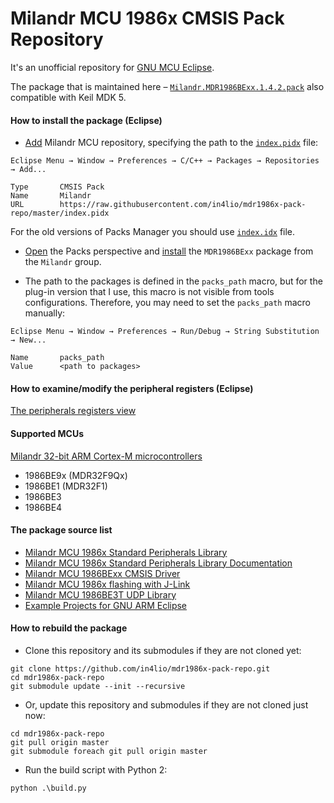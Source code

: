 # Milandr MCU 1986x CMSIS Pack Repository

It's an unofficial repository for [GNU MCU Eclipse][packs-manager].

The package that is maintained here – [`Milandr.MDR1986BExx.1.4.2.pack`][pack] also compatible with Keil MDK 5.

#### How to install the package (Eclipse)

- [Add][packs-manager-config] Milandr MCU repository, specifying the path to the [`index.pidx`][index.pidx] file:
```
Eclipse Menu → Window → Preferences → C/C++ → Packages → Repositories → Add...

Type       CMSIS Pack
Name       Milandr
URL        https://raw.githubusercontent.com/in4lio/mdr1986x-pack-repo/master/index.pidx
```
For the old versions of Packs Manager you should use [`index.idx`][index.idx] file.

- [Open](http://gnuarmeclipse.github.io/plugins/packs-manager/#the-packs-perspective) the Packs perspective
and [install](http://gnuarmeclipse.github.io/plugins/packs-manager/#pack-install) the `MDR1986BExx` package
from the `Milandr` group.

- The path to the packages is defined in the `packs_path` macro, but for the plug-in version that I use,
this macro is not visible from tools configurations. Therefore, you may need to set the `packs_path` macro manually:
```
Eclipse Menu → Window → Preferences → Run/Debug → String Substitution → New...

Name       packs_path
Value      <path to packages>
```

#### How to examine/modify the peripheral registers (Eclipse)

[The peripherals registers view](http://gnuarmeclipse.github.io/debug/peripheral-registers/)

#### Supported MCUs

[Milandr 32-bit АRМ Cortex-М microcontrollers](http://ic.milandr.ru/products/mikrokontrollery_i_protsessory/32_razryadnye_mikrokontrollery/)

- 1986BE9x (MDR32F9Qx)
- 1986BE1 (MDR32F1)
- 1986BE3
- 1986BE4

#### The package source list

- [Milandr MCU 1986x Standard Peripherals Library](https://github.com/eldarkg/emdr1986x-std-per-lib)
- [Milandr MCU 1986x Standard Peripherals Library Documentation](https://github.com/eldarkg/emdr1986x-std-per-lib-doc)
- [Milandr MCU 1986BExx CMSIS Driver](https://github.com/in4lio/mdr1986x-pack-repo/tree/master/source/CMSIS_Driver)
- [Milandr MCU 1986x flashing with J-Link](https://github.com/in4lio/mdr1986x-JFlash)
- [Milandr MCU 1986BE3T UDP Library](https://github.com/in4lio/mdr1986x-pack-repo/tree/master/source/Example_Projects_Eclipse/1986BE3_UDP)
- [Example Projects for GNU ARM Eclipse](https://github.com/in4lio/mdr1986x-pack-repo/tree/master/source/Example_Projects_Eclipse)

#### How to rebuild the package

- Clone this repository and its submodules if they are not cloned yet:

```
git clone https://github.com/in4lio/mdr1986x-pack-repo.git
cd mdr1986x-pack-repo
git submodule update --init --recursive
```

- Or, update this repository and submodules if they are not cloned just now:

```
cd mdr1986x-pack-repo
git pull origin master
git submodule foreach git pull origin master
```

- Run the build script with Python 2:

```
python .\build.py
```

[packs-manager]:        https://gnu-mcu-eclipse.github.io/plugins/packs-manager/
[packs-manager-config]: https://gnu-mcu-eclipse.github.io/plugins/packs-manager/#configuration
[pack]:                 https://raw.githubusercontent.com/in4lio/mdr1986x-pack-repo/master/Milandr.MDR1986BExx.1.4.2.pack
[index.pidx]:           https://raw.githubusercontent.com/in4lio/mdr1986x-pack-repo/master/index.pidx
[index.idx]:            https://raw.githubusercontent.com/in4lio/mdr1986x-pack-repo/master/index.idx
